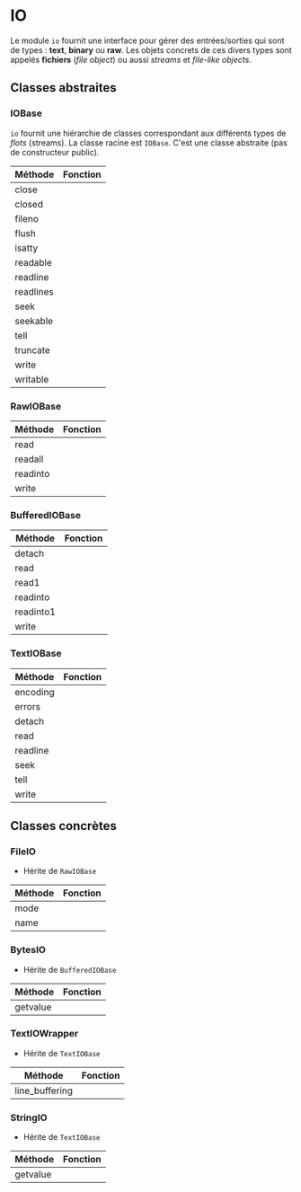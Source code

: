 # IO

Le module `io` fournit une interface pour gérer des entrées/sorties qui sont de types : __text__, __binary__ ou __raw__. Les objets concrets de ces divers types sont appelés __fichiers__ (_file object_) ou aussi _streams_ et _file-like objects_.

## Classes abstraites

### IOBase

`io` fournit une hiérarchie de classes correspondant aux différents types de _flots_ (streams). La classe racine est `IOBase`. C'est une classe abstraite (pas de constructeur public).

Méthode | Fonction
------- | --------
close | 
closed | 
fileno | 
flush | 
isatty | 
readable | 
readline | 
readlines | 
seek | 
seekable | 
tell | 
truncate | 
write | 
writable | 


### RawIOBase

Méthode | Fonction
------- | --------
read | 
readall | 
readinto | 
write | 


### BufferedIOBase

Méthode | Fonction
------- | --------
detach | 
read | 
read1 | 
readinto | 
readinto1 | 
write | 


### TextIOBase

Méthode | Fonction
------- | --------
encoding | 
errors | 
detach | 
read | 
readline | 
seek | 
tell | 
write | 

## Classes concrètes

### FileIO

* Hérite de `RawIOBase`

Méthode | Fonction
------- | --------
mode | 
name |


### BytesIO

* Hérite de `BufferedIOBase`

Méthode | Fonction
------- | --------
getvalue | 


### TextIOWrapper

* Hérite de `TextIOBase`

Méthode | Fonction
------- | --------
line_buffering | 


### StringIO

* Hérite de `TextIOBase`

Méthode | Fonction
------- | --------
getvalue | 

